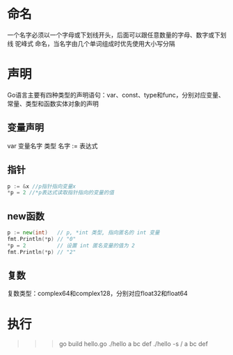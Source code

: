 命名
====
一个名字必须以一个字母或下划线开头，后面可以跟任意数量的字母、数字或下划线
驼峰式 命名，当名字由几个单词组成时优先使用大小写分隔

声明
====
Go语言主要有四种类型的声明语句：var、const、type和func，分别对应变量、常量、类型和函数实体对象的声明

变量声明
-------
var 变量名字 类型
名字 := 表达式

指针
----
``` go
p := &x //p指针指向变量x
*p = 2 //*p表达式读取指针指向的变量的值
```

new函数
-------
``` go
p := new(int)   // p, *int 类型, 指向匿名的 int 变量
fmt.Println(*p) // "0"
*p = 2          // 设置 int 匿名变量的值为 2
fmt.Println(*p) // "2"
```

复数
----
复数类型：complex64和complex128，分别对应float32和float64

执行
====
>>> go build hello.go
>>> ./hello a bc def
>>> ./hello -s / a bc def